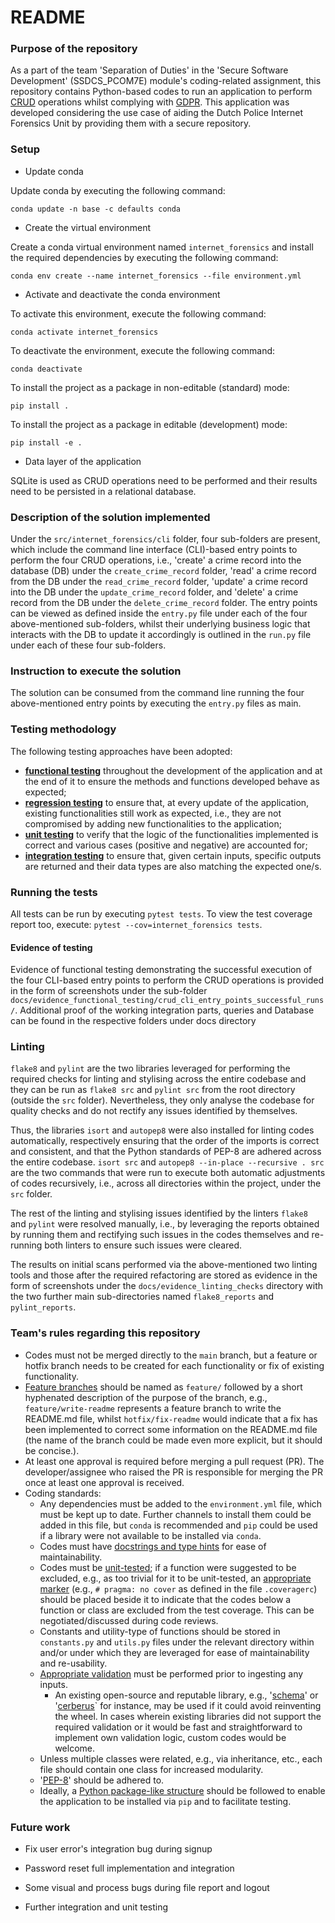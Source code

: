 # README #

### Purpose of the repository ###

As a part of the team 'Separation of Duties' in the 'Secure Software Development' (SSDCS_PCOM7E) module's coding-related 
assignment, this repository contains Python-based codes to run an application to perform 
[CRUD](https://en.wikipedia.org/wiki/Create,_read,_update_and_delete) operations whilst complying 
with [GDPR](https://gdpr.eu/). This application was developed considering the use case of aiding the Dutch Police Internet 
Forensics Unit by providing them with a secure repository.

### Setup ###

* Update conda

Update conda by executing the following command:

`conda update -n base -c defaults conda`

* Create the virtual environment

Create a conda virtual environment named `internet_forensics` and install the required dependencies by executing the 
following command: 

`conda env create --name internet_forensics --file environment.yml`

* Activate and deactivate the conda environment

To activate this environment, execute the following command:

`conda activate internet_forensics`

To deactivate the environment, execute the following command:

`conda deactivate`

To install the project as a package in non-editable (standard) mode:

`pip install .`

To install the project as a package in editable (development) mode:

`pip install -e .`

* Data layer of the application

SQLite is used as CRUD operations need to be performed and their results need to be persisted in a relational database. 

### Description of the solution implemented ###

Under the `src/internet_forensics/cli` folder, four sub-folders are present, which include the command line interface (CLI)-based 
entry points to perform the four CRUD operations, i.e., 'create' a crime record into the database (DB) under the `create_crime_record` folder, 
'read' a crime record from the DB under the `read_crime_record` folder, 'update' a crime record into the DB under the `update_crime_record` folder, 
and 'delete' a crime record from the DB under the `delete_crime_record` folder. The entry points can be viewed as defined 
inside the `entry.py` file under each of the four above-mentioned sub-folders, whilst their underlying business logic 
that interacts with the DB to update it accordingly is outlined in the `run.py` file under each of these four sub-folders.

### Instruction to execute the solution ###

The solution can be consumed from the command line running the four above-mentioned entry points by executing the `entry.py` 
files as main.

### Testing methodology ###

The following testing approaches have been adopted:
- [**functional testing**](https://en.wikipedia.org/wiki/Functional_testing) throughout the development of the application and at the end of it to ensure the methods and 
  functions developed behave as expected;
- [**regression testing**](https://en.wikipedia.org/wiki/Regression_testing) to ensure that, at every update of the application, existing functionalities still work as expected, 
  i.e., they are not compromised by adding new functionalities to the application;
- [**unit testing**](https://en.wikipedia.org/wiki/Unit_testing) to verify that the logic of the functionalities implemented is correct and various cases (positive and 
  negative) are accounted for;
- [**integration testing**](https://en.wikipedia.org/wiki/Integration_testing) to ensure that, given certain inputs, specific outputs are returned and their data types are also 
  matching the expected one/s.

### Running the tests ###

All tests can be run by executing `pytest tests`. To view the test coverage report too, execute: 
`pytest --cov=internet_forensics tests`.

#### Evidence of testing ####

Evidence of functional testing demonstrating the successful execution of the four CLI-based entry points to perform the 
CRUD operations is provided in the form of screenshots under the sub-folder `docs/evidence_functional_testing/crud_cli_entry_points_successful_runs/`.
Additional proof of the working integration parts, queries and Database can be found in the respective folders under docs directory

### Linting ###

`flake8` and `pylint` are the two libraries leveraged for performing the required checks for linting and stylising across 
the entire codebase and they can be run as `flake8 src` and `pylint src` from the root directory (outside the `src` folder).
Nevertheless, they only analyse the codebase for quality checks and do not rectify any issues identified by themselves.

Thus, the libraries `isort` and `autopep8` were also installed for linting codes automatically, respectively ensuring that 
the order of the imports is correct and consistent, and that the Python standards of PEP-8 are adhered across the entire codebase.
`isort src` and `autopep8 --in-place --recursive . src` are the two commands that were run to execute both automatic adjustments 
of codes recursively, i.e., across all directories within the project, under the `src` folder.

The rest of the linting and stylising issues identified by the linters `flake8` and `pylint` were resolved manually, 
i.e., by leveraging the reports obtained by running them and rectifying such issues in the codes themselves and re-running 
both linters to ensure such issues were cleared.

The results on initial scans performed via the above-mentioned two linting tools and those after the required refactoring 
are stored as evidence in the form of screenshots under the `docs/evidence_linting_checks` directory with the two further main sub-directories named 
`flake8_reports` and `pylint_reports`.

### Team's rules regarding this repository ###

- Codes must not be merged directly to the `main` branch, but a feature or hotfix branch needs to be created for each 
functionality or fix of existing functionality.
- [Feature branches](https://www.atlassian.com/git/tutorials/comparing-workflows/feature-branch-workflow) should be named as `feature/` followed by a short hyphenated description of the purpose of the branch, 
e.g., `feature/write-readme` represents a feature branch to write the README.md file, whilst `hotfix/fix-readme` would 
indicate that a fix has been implemented to correct some information on the README.md file (the name of the branch could 
be made even more explicit, but it should be concise.).
- At least one approval is required before merging a pull request (PR). The developer/assignee who raised the PR is 
responsible for merging the PR once at least one approval is received.
- Coding standards: 
  - Any dependencies must be added to the `environment.yml` file, which must be kept up to date. Further channels to 
    install them could be added in this file, but `conda` is recommended and `pip` could be used if a library were not 
    available to be installed via `conda`.
  - Codes must have [docstrings and type hints](https://towardsdatascience.com/python-type-hints-docstrings-7ec7f6d3416b) 
    for ease of maintainability.
  - Codes must be [unit-tested](https://machinelearningmastery.com/a-gentle-introduction-to-unit-testing-in-python/); 
    if a function were suggested to be excluded, e.g., as too trivial for it to be unit-tested, 
    an [appropriate marker](https://coverage.readthedocs.io/en/6.3.3/excluding.html) (e.g., `# pragma: no cover` as 
    defined in the file `.coveragerc`) should be placed beside it to indicate that the codes below a function or class 
    are excluded from the test coverage. This can be negotiated/discussed during code reviews.
  - Constants and utility-type of functions should be stored in `constants.py` and `utils.py` files under the relevant 
    directory within and/or under which they are leveraged for ease of maintainability and re-usability.
  - [Appropriate validation](https://automatetheboringstuff.com/2e/chapter8/) must be performed prior to ingesting any inputs.
    - An existing open-source and reputable library, e.g., '[schema](https://pypi.org/project/schema/)' or 
    '[cerberus](https://docs.python-cerberus.org/en/stable/)` for instance, may be used if it could avoid reinventing 
    the wheel. In cases wherein existing libraries did not support the required validation or it would be fast and 
    straightforward to implement own validation logic, custom codes would be welcome.
  - Unless multiple classes were related, e.g., via inheritance, etc., each file should contain one class for increased 
    modularity.
  - '[PEP-8](https://peps.python.org/pep-0008/)' should be adhered to.
  - Ideally, a [Python package-like structure](https://docs.python-guide.org/writing/structure/) should be followed to enable the application to be installed via `pip` and 
    to facilitate testing.

### Future work ###

- Fix user error's integration bug during signup

- Password reset full implementation and integration

- Some visual and process bugs during file report and logout

- Further integration and unit testing
